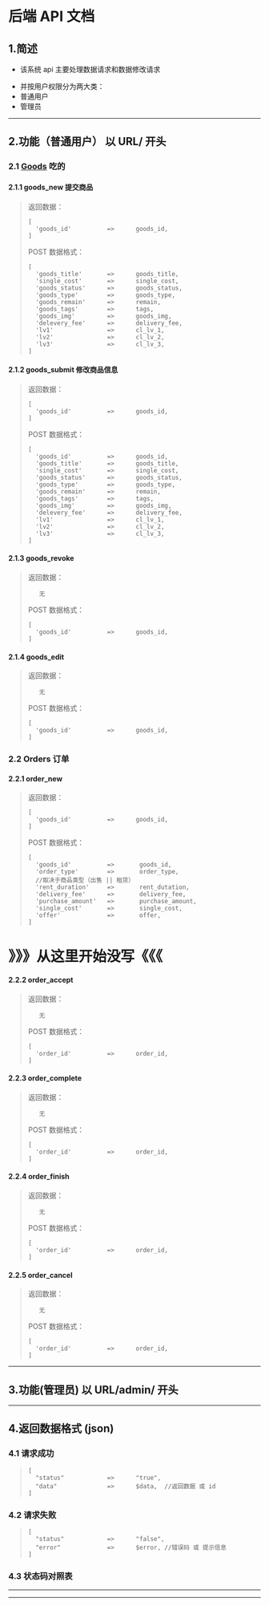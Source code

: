 # 后端 API 文档
## 1.简述

* 该系统 api 主要处理数据请求和数据修改请求
- 并按用户权限分为两大类：
- 普通用户
- 管理员
---

## 2.功能（普通用户） 以 URL/ 开头

### 2.1 [Goods](../app/Controllers/) 吃的

#### 2.1.1 goods_new 提交商品
>返回数据：
>```
>[
>   'goods_id'          =>      goods_id,
>]
>```
>
>POST 数据格式：
>```
>[
>   'goods_title'       =>      goods_title,
>   'single_cost'       =>      single_cost,
>   'goods_status'      =>      goods_status,
>   'goods_type'        =>      goods_type,
>   'goods_remain'      =>      remain,
>   'goods_tags'        =>      tags,
>   'goods_img'         =>      goods_img,
>   'delevery_fee'      =>      delivery_fee,
>   'lv1'               =>      cl_lv_1,
>   'lv2'               =>      cl_lv_2,
>   'lv3'               =>      cl_lv_3,
>]
>```


#### 2.1.2 goods_submit 修改商品信息
>
>返回数据：
>```
>[
>   'goods_id'          =>      goods_id,
>]
>```
>
>POST 数据格式：
>```
>[
>   'goods_id'          =>      goods_id,
>   'goods_title'       =>      goods_title,
>   'single_cost'       =>      single_cost,
>   'goods_status'      =>      goods_status,
>   'goods_type'        =>      goods_type,
>   'goods_remain'      =>      remain,
>   'goods_tags'        =>      tags,
>   'goods_img'         =>      goods_img,
>   'delevery_fee'      =>      delivery_fee,
>   'lv1'               =>      cl_lv_1,
>   'lv2'               =>      cl_lv_2,
>   'lv3'               =>      cl_lv_3,
>]
>```

#### 2.1.3 goods_revoke
>
>返回数据：
>```
>    无
>```
>
>POST 数据格式：
>```
>[
>   'goods_id'          =>      goods_id,
>]
>```

#### 2.1.4 goods_edit
>
>返回数据：
>```
>    无
>```
>
>POST 数据格式：
>```
>[
>   'goods_id'          =>      goods_id,
>]
>```

### 2.2 Orders 订单

#### 2.2.1 order_new

>返回数据：
>```
>[
>   'goods_id'          =>      goods_id,
>]
>```
>
>POST 数据格式：
>```
>[
>   'goods_id'          =>       goods_id,
>   'order_type'        =>       order_type,
>   //取决于商品类型（出售 || 租赁）
>   'rent_duration'     =>       rent_dutation,
>   'delivery_fee'      =>       delivery_fee,
>   'purchase_amount'   =>       purchase_amount,
>   'single_cost'       =>       single_cost,
>   'offer'             =>       offer,
>]
>```
# 》》》从这里开始没写《《《
#### 2.2.2 order_accept

>返回数据：
>```
>    无
>```
>
>POST 数据格式：
>```
>[
>   'order_id'          =>      order_id, 
>]
>```

#### 2.2.3 order_complete

>返回数据：
>```
>    无
>```
>
>POST 数据格式：
>```
>[
>   'order_id'          =>      order_id, 
>]
>```

#### 2.2.4 order_finish

>返回数据：
>```
>    无
>```
>
>POST 数据格式：
>```
>[
>   'order_id'          =>      order_id, 
>]
>```

#### 2.2.5 order_cancel

>返回数据：
>```
>    无
>```
>
>POST 数据格式：
>```
>[
>   'order_id'          =>      order_id, 
>]
>```
---

## 3.功能(管理员) 以 URL/admin/ 开头
---

## 4.返回数据格式 (json)

### 4.1 请求成功

>```
>[
>   "status"            =>      "true",
>   "data"              =>      $data,  //返回数据 或 id 
>]
>```

### 4.2 请求失败

>```
>[
>   "status"            =>      "false",
>   "error"             =>      $error, //错误码 或 提示信息
>]
>```

### 4.3 状态码对照表
>
>
>
>
>
>
>
>
---
---